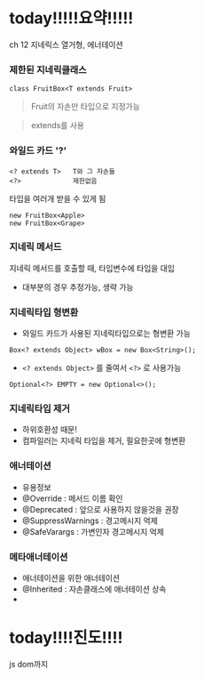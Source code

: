 # today!!!!!요약!!!!!
ch 12 지네릭스 열거형, 에너테이션

### 제한된 지네릭클래스
```
class FruitBox<T extends Fruit>
```
> Fruit의 자손만 타입으로 지정가능

> extends를 사용

### 와일드 카드 '?'
```
<? extends T>	T와 그 자손들
<?>				제한없음
```
타입을 여러개 받을 수 있게 됨
```
new FruitBox<Apple>
new FruitBox<Grape>
```

### 지네릭 메서드

지네릭 메서드를 호출할 때, 타입변수에 타입을 대입

- 대부분의 경우 추정가능, 생략 가능

### 지네릭타입 형변환

- 와일드 카드가 사용된 지네릭타입으로는 형변환 가능

```
Box<? extends Object> wBox = new Box<String>();
```
- ```<? extends Object>``` 를 줄여서 ```<?>``` 로 사용가능
```
Optional<?> EMPTY = new Optional<>();
```

### 지네릭타입 제거
- 하위호환성 때문!
- 컴파일러는 지네릭 타입을 제거, 필요한곳에 형변환

### 애너테이션
- 유용정보
- @Override : 메서드 이름 확인
- @Deprecated : 앞으로 사용하지 않을것을 권장
- @SuppressWarnings : 경고메시지 억제
-  @SafeVarargs : 가변인자 경고메시지 억제

### 메타애너테이션
- 애너테이션을 위한 애너테이션
- @Inherited : 자손클래스에 애너테이션 상속
- 
# today!!!!진도!!!!
js dom까지
<!--stackedit_data:
eyJoaXN0b3J5IjpbMTMyMjg2Mjg1MiwtMTczMDcyODU5NiwtMT
YyODA3MzQ3Nl19
-->